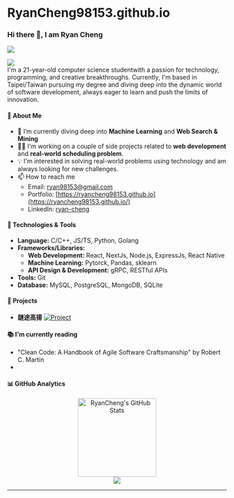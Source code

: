 # RyanCheng98153.github.io

### Hi there 👋, I am Ryan Cheng

<p align="left">
 <img src="https://readme-typing-svg.herokuapp.com/?lines=Welcome+to+my+GitHub+Profile!&center=true&width=360&height=30" />
</p>

![](https://komarev.com/ghpvc/?username=ryancheng98153) <br />
I'm a 21-year-old computer science studentwith a passion for technology, programming, and creative breakthroughs. Currently, I'm based in Taipei/Taiwan pursuing my degree and diving deep into the dynamic world of software development, always eager to learn and push the limits of innovation.

#### 📘 About Me

- 🌱 I’m currently diving deep into **Machine Learning** and **Web Search & Mining**
- 👨‍💻 I'm working on a couple of side projects related to **web development** and **real-world scheduling problem**.
- 💡 I'm interested in solving real-world problems using technology and am always looking for new challenges.
- 📫 How to reach me
  - Email: [ryan98153@gmail.com](mailto:ryan98153@gmail.com)
  - Portfolio: [https://ryancheng98153.github.io](https://ryancheng98153.github.io/)
  - LinkedIn: [ryan-cheng](www.linkedin.com/in/ryancheng98153)

#### 🔧 Technologies & Tools

- **Language:** C/C++, JS/TS, Python, Golang
- **Frameworks/Libraries:**
  - **Web Development:** React, NextJs, Node.js, ExpressJs, React Native
  - **Machine Learning:** Pytorck, Pandas, sklearn
  - **API Design & Development:** gRPC, RESTful APIs
- **Tools:** Git
- **Database:** MySQL, PostgreSQL, MongoDB, SQLite

#### 🌟 Projects
- **謎途高揚**
  [![Project](https://img.shields.io/badge/View-Project-blue?style=for-the-badge)](project/culture-puzzle//index.html)

#### 📚 I'm currently reading

- "Clean Code: A Handbook of Agile Software Craftsmanship" by Robert C. Martin
- 
#### 📊 GitHub Analytics

<p align="center">
  <a href="https://github.com/ryancheng98153/">
    <img height="180em" src="https://github-readme-stats.vercel.app/api?username=ryancheng98153&show_icons=true&theme=material-palenight" alt="RyanCheng's GitHub Stats" />
  </a>
  <br />
  <!-- 
  <a href="https://github.com/ryancheng98153/">
    <img src="https://github-readme-streak-stats.herokuapp.com/?user=ryancheng98153&theme=material_palenight" alt="RyanCheng's streak" />
  </a>
  <br />
  -->
  <a href="https://github.com/ryancheng98153/">
    <img src="https://github-readme-streak-stats.herokuapp.com/?user=ryancheng98153&theme=material-palenight"/>
  </a>
</p>

---